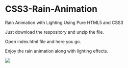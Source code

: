 # CSS3-Rain-Animation
Rain Animation with Lighting Using Pure HTML5 and CSS3</br>

Just download the respository and unzip the file. </br>

Open index.html file and here you go. </br>

Enjoy the rain animation along with lighting effects.</br>

![](rain-animation.gif)
